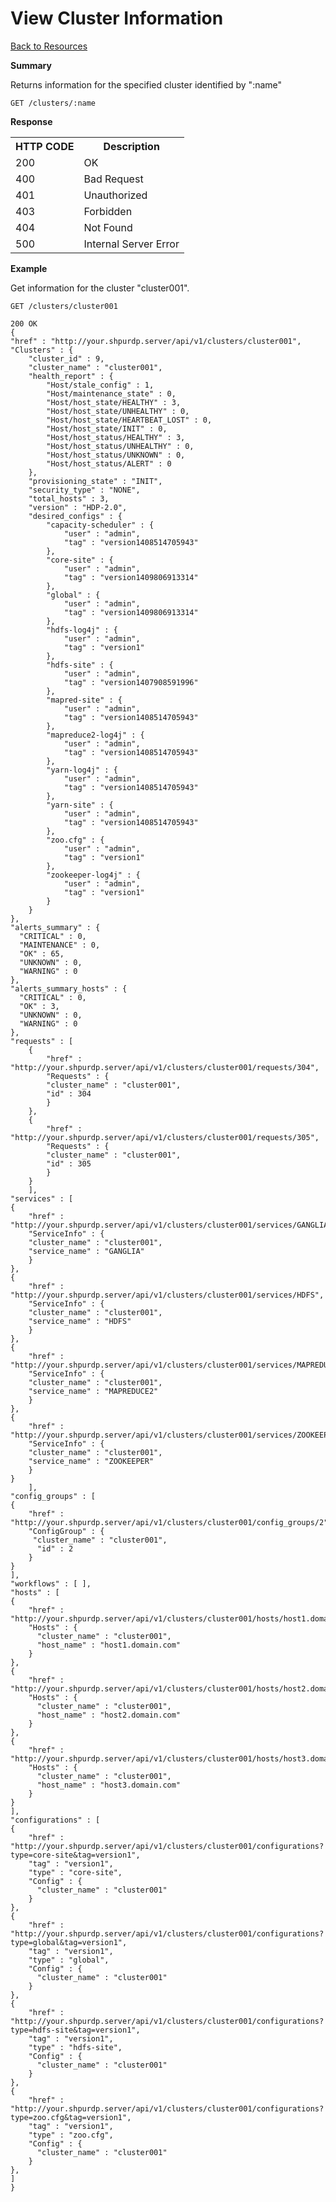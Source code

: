 <!---
Licensed to the Apache Software Foundation (ASF) under one or more
contributor license agreements. See the NOTICE file distributed with
this work for additional information regarding copyright ownership.
The ASF licenses this file to You under the Apache License, Version 2.0
(the "License"); you may not use this file except in compliance with
the License. You may obtain a copy of the License at

http://www.apache.org/licenses/LICENSE-2.0

Unless required by applicable law or agreed to in writing, software
distributed under the License is distributed on an "AS IS" BASIS,
WITHOUT WARRANTIES OR CONDITIONS OF ANY KIND, either express or implied.
See the License for the specific language governing permissions and
limitations under the License.
-->

View Cluster Information
=====

[Back to Resources](index.md#resources)

**Summary**

Returns information for the specified cluster identified by ":name"

    GET /clusters/:name

**Response**
<table>
  <tr>
    <th>HTTP CODE</th>
    <th>Description</th>
  </tr>
  <tr>
    <td>200</td>
    <td>OK</td>  
  </tr>
  <tr>
    <td>400</td>
    <td>Bad Request</td>  
  </tr>
  <tr>
    <td>401</td>
    <td>Unauthorized</td>  
  </tr>
  <tr>
    <td>403</td>
    <td>Forbidden</td>  
  </tr> 
  <tr>
    <td>404</td>
    <td>Not Found</td>  
  </tr>
  <tr>
    <td>500</td>
    <td>Internal Server Error</td>  
  </tr>
</table>

**Example**

Get information for the cluster "cluster001".

    GET /clusters/cluster001
    
    200 OK
    {
	"href" : "http://your.shpurdp.server/api/v1/clusters/cluster001",
	"Clusters" : {
		"cluster_id" : 9,
		"cluster_name" : "cluster001",
		"health_report" : {
			"Host/stale_config" : 1,
			"Host/maintenance_state" : 0,
			"Host/host_state/HEALTHY" : 3,
			"Host/host_state/UNHEALTHY" : 0,
			"Host/host_state/HEARTBEAT_LOST" : 0,
			"Host/host_state/INIT" : 0,
			"Host/host_status/HEALTHY" : 3,
			"Host/host_status/UNHEALTHY" : 0,
			"Host/host_status/UNKNOWN" : 0,
			"Host/host_status/ALERT" : 0
		},
		"provisioning_state" : "INIT",
		"security_type" : "NONE",
		"total_hosts" : 3,
		"version" : "HDP-2.0",
		"desired_configs" : {
			"capacity-scheduler" : {
				"user" : "admin",
				"tag" : "version1408514705943"
			},
			"core-site" : {
				"user" : "admin",
				"tag" : "version1409806913314"
			},
			"global" : {
				"user" : "admin",
				"tag" : "version1409806913314"
			},
			"hdfs-log4j" : {
				"user" : "admin",
				"tag" : "version1"
			},
			"hdfs-site" : {
				"user" : "admin",
				"tag" : "version1407908591996"
			},
			"mapred-site" : {
				"user" : "admin",
				"tag" : "version1408514705943"
			},
			"mapreduce2-log4j" : {
				"user" : "admin",
				"tag" : "version1408514705943"
			},
			"yarn-log4j" : {
				"user" : "admin",
				"tag" : "version1408514705943"
			},
			"yarn-site" : {
				"user" : "admin",
				"tag" : "version1408514705943"
			},
			"zoo.cfg" : {
				"user" : "admin",
				"tag" : "version1"
			},
			"zookeeper-log4j" : {
				"user" : "admin",
				"tag" : "version1"
			}
		}
	},
    "alerts_summary" : {
      "CRITICAL" : 0,
      "MAINTENANCE" : 0,
      "OK" : 65,
      "UNKNOWN" : 0,
      "WARNING" : 0
    },
    "alerts_summary_hosts" : {
      "CRITICAL" : 0,
      "OK" : 3,
      "UNKNOWN" : 0,
      "WARNING" : 0
    },
	"requests" : [
		{
			"href" : "http://your.shpurdp.server/api/v1/clusters/cluster001/requests/304",
			"Requests" : {
			"cluster_name" : "cluster001",
			"id" : 304
			}
		},
		{
			"href" : "http://your.shpurdp.server/api/v1/clusters/cluster001/requests/305",
			"Requests" : {
			"cluster_name" : "cluster001",
			"id" : 305
			}
		}
		],
	"services" : [
	{
		"href" : "http://your.shpurdp.server/api/v1/clusters/cluster001/services/GANGLIA",
		"ServiceInfo" : {
		"cluster_name" : "cluster001",
		"service_name" : "GANGLIA"
		}
	},
	{
		"href" : "http://your.shpurdp.server/api/v1/clusters/cluster001/services/HDFS",
		"ServiceInfo" : {
		"cluster_name" : "cluster001",
		"service_name" : "HDFS"
		}
	},
	{
		"href" : "http://your.shpurdp.server/api/v1/clusters/cluster001/services/MAPREDUCE2",
		"ServiceInfo" : {
		"cluster_name" : "cluster001",
		"service_name" : "MAPREDUCE2"
		}
	},
	{
		"href" : "http://your.shpurdp.server/api/v1/clusters/cluster001/services/ZOOKEEPER",
		"ServiceInfo" : {
		"cluster_name" : "cluster001",
		"service_name" : "ZOOKEEPER"
		}
	}
    	],
	"config_groups" : [
	{
		"href" : "http://your.shpurdp.server/api/v1/clusters/cluster001/config_groups/2",
		"ConfigGroup" : {
		 "cluster_name" : "cluster001",
		  "id" : 2
		}
	}
	],
	"workflows" : [ ],
	"hosts" : [
	{
		"href" : "http://your.shpurdp.server/api/v1/clusters/cluster001/hosts/host1.domain.com",
		"Hosts" : {
		  "cluster_name" : "cluster001",
		  "host_name" : "host1.domain.com"
		}
	},
	{
		"href" : "http://your.shpurdp.server/api/v1/clusters/cluster001/hosts/host2.domain.com",
		"Hosts" : {
		  "cluster_name" : "cluster001",
		  "host_name" : "host2.domain.com"
		}
	},
	{
		"href" : "http://your.shpurdp.server/api/v1/clusters/cluster001/hosts/host3.domain.com",
		"Hosts" : {
		  "cluster_name" : "cluster001",
		  "host_name" : "host3.domain.com"
		}
	}
	],
	"configurations" : [
	{
		"href" : "http://your.shpurdp.server/api/v1/clusters/cluster001/configurations?type=core-site&tag=version1",
		"tag" : "version1",
		"type" : "core-site",
		"Config" : {
		  "cluster_name" : "cluster001"
		}
	},
	{
		"href" : "http://your.shpurdp.server/api/v1/clusters/cluster001/configurations?type=global&tag=version1",
		"tag" : "version1",
		"type" : "global",
		"Config" : {
		  "cluster_name" : "cluster001"
		}
	},
	{
		"href" : "http://your.shpurdp.server/api/v1/clusters/cluster001/configurations?type=hdfs-site&tag=version1",
		"tag" : "version1",
		"type" : "hdfs-site",
		"Config" : {
		  "cluster_name" : "cluster001"
		}
	},
	{
		"href" : "http://your.shpurdp.server/api/v1/clusters/cluster001/configurations?type=zoo.cfg&tag=version1",
		"tag" : "version1",
		"type" : "zoo.cfg",
		"Config" : {
		  "cluster_name" : "cluster001"
		}
	},
	]
    }
